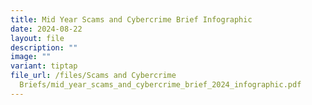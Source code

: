 ```yaml
---
title: Mid Year Scams and Cybercrime Brief Infographic
date: 2024-08-22
layout: file
description: ""
image: ""
variant: tiptap
file_url: /files/Scams and Cybercrime
  Briefs/mid_year_scams_and_cybercrime_brief_2024_infographic.pdf
---
```

